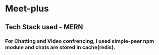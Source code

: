 # Meet-plus

## Tech Stack used - MERN

### For Chatting and Video confrencing, I used simple-peer npm module and chats are stored in cache(redis).
